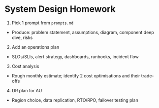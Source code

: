 # System Design Homework

1. Pick 1 prompt from `prompts.md`

- Produce: problem statement, assumptions, diagram, component deep dive, risks

2. Add an operations plan

- SLOs/SLIs, alert strategy, dashboards, runbooks, incident flow

3. Cost analysis

- Rough monthly estimate; identify 2 cost optimisations and their trade-offs

4. DR plan for AU

- Region choice, data replication, RTO/RPO, failover testing plan
